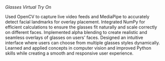 *Glasses Virtual Try On*

Used OpenCV to capture live video feeds and MediaPipe to accurately detect facial landmarks for overlay placement.
Integrated NumPy for efficient calculations to ensure the glasses fit naturally and scale correctly on different faces.
Implemented alpha blending to create realistic and seamless overlays of glasses on users' faces.
Designed an intuitive interface where users can choose from multiple glasses styles dynamically.
Learned and applied concepts in computer vision and improved Python skills while creating a smooth and responsive user experience.

